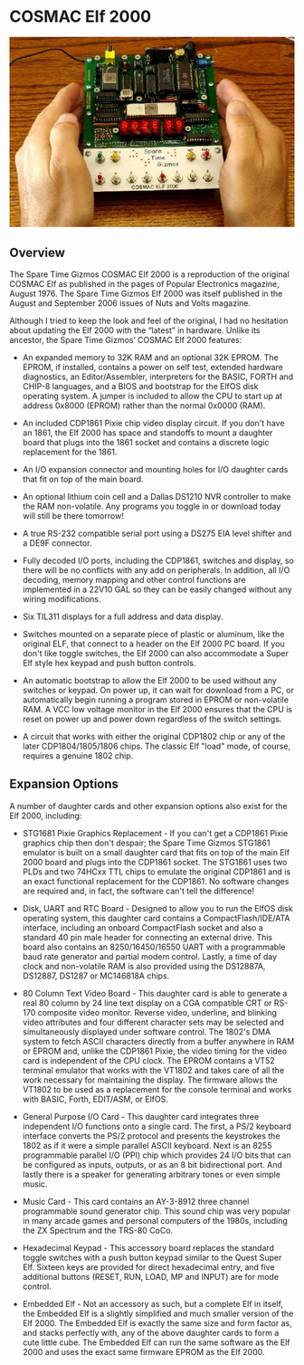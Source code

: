 # COSMAC Elf 2000

![Cover photo of the Elf 2000](images/Cover1.jpg)

## Overview

The Spare Time Gizmos COSMAC Elf 2000 is a reproduction of the original COSMAC Elf as published in the pages of Popular Electronics magazine, August 1976.  The Spare Time Gizmos Elf 2000 was itself published in the August and September 2006 issues of Nuts and Volts magazine.

Although I tried to keep the look and feel of the original, I had no hesitation about updating the Elf 2000 with the “latest” in hardware. Unlike its ancestor, the Spare Time Gizmos’ COSMAC Elf 2000 features:

* An expanded memory to 32K RAM and an optional 32K EPROM. The EPROM, if installed, contains a power on self test, extended hardware diagnostics, an Editor/Assembler, interpreters for the BASIC, FORTH and CHIP-8 languages, and a BIOS and bootstrap for the ElfOS disk operating system. A jumper is included to allow the CPU to start up at address 0x8000 (EPROM) rather than the normal 0x0000 (RAM).

* An included CDP1861 Pixie chip video display circuit. If you don't have an 1861, the Elf 2000 has space and standoffs to mount a daughter board that plugs into the 1861 socket and contains a discrete logic replacement for the 1861.

* An I/O expansion connector and mounting holes for I/O daughter cards that fit on top of the main board.

* An optional lithium coin cell and a Dallas DS1210 NVR controller to make the RAM non-volatile. Any programs you toggle in or download today will still be there tomorrow!

* A true RS-232 compatible serial port using a DS275 EIA level shifter and a DE9F connector.

* Fully decoded I/O ports, including the CDP1861, switches and display, so there will be no conflicts with any add on peripherals. In addition, all I/O decoding, memory mapping and other control functions are implemented in a 22V10 GAL so they can be easily changed without any wiring modifications.

* Six TIL311 displays for a full address and data display.

* Switches mounted on a separate piece of plastic or aluminum, like the original ELF, that connect to a header on the Elf 2000 PC board. If you don't like toggle switches, the Elf 2000 can also accommodate a Super Elf style hex keypad and push button controls.

* An automatic bootstrap to allow the Elf 2000 to be used without any switches or keypad. On power up, it can wait for download from a PC, or automatically begin running a program stored in EPROM or non-volatile RAM. A VCC low voltage monitor in the Elf 2000 ensures that the CPU is reset on power up and power down regardless of the switch settings.

* A circuit that works with either the original CDP1802 chip or any of the later CDP1804/1805/1806 chips. The classic Elf "load" mode, of course, requires a genuine 1802 chip.

## Expansion Options

A number of daughter cards and other expansion options also exist for the Elf 2000, including:

* STG1681 Pixie Graphics Replacement - If you can't get a CDP1861 Pixie graphics chip then don't despair; the Spare Time Gizmos STG1861 emulator is built on a small daughter card that fits on top of the main Elf 2000 board and plugs into the CDP1861 socket.  The STG1861 uses two PLDs and two 74HCxx TTL chips to emulate the original CDP1861 and is an exact functional replacement for the CDP1861.  No software changes are required and, in fact, the software can't tell the difference!

* Disk, UART and RTC Board - Designed to allow you to run the ElfOS disk operating system, this daughter card contains a CompactFlash/IDE/ATA interface, including an onboard CompactFlash socket and also a standard 40 pin male header for connecting an external drive.  This board also contains an 8250/16450/16550 UART with a programmable baud rate generator and partial modem control.  Lastly, a time of day clock and non-volatile RAM is also provided using the DS12887A, DS12887, DS1287 or MC146818A chips.

* 80 Column Text Video Board - This daughter card is able to generate a real 80 column by 24 line text display on a CGA compatible CRT or RS-170 composite video monitor.  Reverse video, underline, and blinking video attributes and four different character sets may be selected and simultaneously displayed under software control. The 1802's DMA system to fetch ASCII characters directly from a buffer anywhere in RAM or EPROM and, unlike the CDP1861 Pixie, the video timing for the video card is independent of the CPU clock.  The EPROM contains a VT52 terminal emulator that works with the VT1802 and takes care of all the work necessary for maintaining the display. The firmware allows the VT1802 to be used as a replacement for the console terminal and works with BASIC, Forth, EDIT/ASM, or ElfOS.

* General Purpose I/O Card - This daughter card integrates three independent I/O functions onto a single card.  The first, a PS/2 keyboard interface converts the PS/2 protocol and presents the keystrokes the 1802 as if it were a simple parallel ASCII keyboard.  Next is an 8255 programmable parallel I/O (PPI) chip which provides 24 I/O bits that can be configured as inputs, outputs, or as an 8 bit bidirectional port.  And lastly there is a speaker for generating arbitrary tones or even simple music. 

* Music Card - This card contains an AY-3-8912 three channel programmable sound generator chip.  This sound chip was very popular in many arcade games and personal computers of the 1980s, including the ZX Spectrum and the TRS-80 CoCo. 

* Hexadecimal Keypad - This accessory board replaces the standard toggle switches with a push button keypad similar to the Quest Super Elf.  Sixteen keys are provided for direct hexadecimal entry, and five additional buttons (RESET, RUN, LOAD, MP and INPUT) are for mode control.

* Embedded Elf - Not an accessory as such, but a complete Elf in itself, the Embedded Elf is a slightly simplified and much smaller version of the Elf 2000. The Embedded Elf is exactly the same size and form factor as, and stacks perfectly with, any of the above daughter cards to form a cute little cube. The Embedded Elf can run the same software as the Elf 2000 and uses the exact same firmware EPROM as the Elf 2000.
